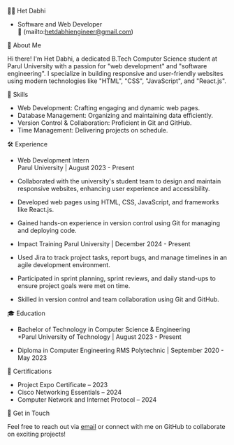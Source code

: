 👨‍💻 Het Dabhi

- Software and Web Developer  
📧 (mailto:hetdabhiengineer@gmail.com)


🚀 About Me

Hi there! I'm Het Dabhi, a dedicated B.Tech Computer Science student at Parul University with a passion for "web development" and "software engineering". 
I specialize in building responsive and user-friendly websites using modern technologies like "HTML", "CSS", "JavaScript", and "React.js".


💼 Skills

- Web Development: Crafting engaging and dynamic web pages.
- Database Management: Organizing and maintaining data efficiently.
- Version Control & Collaboration: Proficient in Git and GitHub.
- Time Management: Delivering projects on schedule.


🛠️ Experience 

- Web Development Intern  
Parul University | August 2023 - Present

- Collaborated with the university's student team to design and maintain responsive websites, enhancing user experience and accessibility.
- Developed web pages using HTML, CSS, JavaScript, and frameworks like React.js.
- Gained hands-on experience in version control using Git for managing and deploying code.

- Impact Training
Parul University | December 2024 - Present

- Used Jira to track project tasks, report bugs, and manage timelines in an agile development environment.
- Participated in sprint planning, sprint reviews, and daily stand-ups to ensure project goals were met on time.
- Skilled in version control and team collaboration using Git and GitHub.


🎓 Education

- Bachelor of Technology in Computer Science & Engineering  
  *Parul University of Technology | August 2023 - Present  

- Diploma in Computer Engineering
  RMS Polytechnic | September 2020 - May 2023



📜 Certifications

- Project Expo Certificate – 2023  
- Cisco Networking Essentials – 2024  
- Computer Network and Internet Protocol – 2024  



🌟 Get in Touch

Feel free to reach out via [email](mailto:hetdabhiengineer@gmail.com) or connect with me on GitHub to collaborate on exciting projects!
